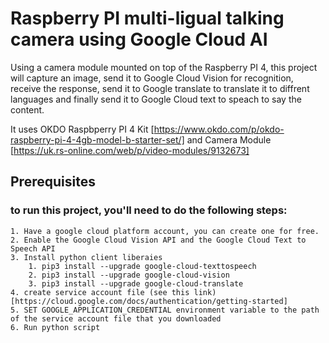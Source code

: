 # Raspberry PI multi-ligual talking camera using Google Cloud AI
Using a camera module mounted on top of the Raspberry PI 4, this project will capture an image, send it to Google Cloud Vision for recognition, receive the response, send it to Google translate to translate it to diffrent languages and finally send it to Google Cloud text to speach to say the content.

It uses OKDO Raspbperry PI 4 Kit [https://www.okdo.com/p/okdo-raspberry-pi-4-4gb-model-b-starter-set/] and Camera Module [https://uk.rs-online.com/web/p/video-modules/9132673]

## Prerequisites
### to run this project, you'll need to do the following steps:
	1. Have a google cloud platform account, you can create one for free.
	2. Enable the Google Cloud Vision API and the Google Cloud Text to Speech API
	3. Install python client liberaies
		1. pip3 install --upgrade google-cloud-texttospeech
		2. pip3 install --upgrade google-cloud-vision
		3. pip3 install --upgrade google-cloud-translate
	4. create service account file (see this link)[https://cloud.google.com/docs/authentication/getting-started]
	5. SET GOOGLE_APPLICATION_CREDENTIAL environment variable to the path of the service account file that you downloaded
	6. Run python script

